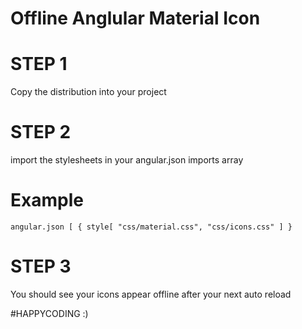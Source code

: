 # Offline Anglular Material Icon

# STEP 1
Copy the distribution into your project

# STEP 2
import the stylesheets in your angular.json imports array

# Example
`angular.json [
		{
	 		style[
				"css/material.css", "css/icons.css"
	 		]
		} `

# STEP 3
You should see your icons appear offline after your next auto reload

#HAPPYCODING :)
